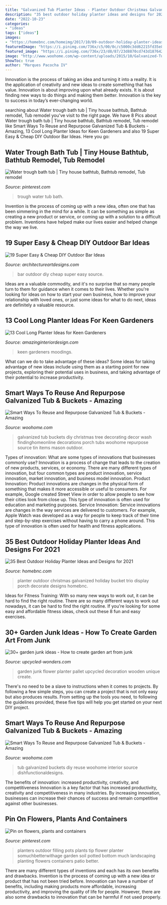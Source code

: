 ```yaml
---
title: "Galvanized Tub Planter Ideas - Planter Outdoor Christmas Galvanized Holiday Bucket Trio Display Porch Decorate Designs Homebnc"
description: "35 best outdoor holiday planter ideas and designs for 2021"
date: "2022-10-23"
categories:
- "ideas"
tags: ["ideas"]
images:
- "https://homebnc.com/homeimg/2017/10/09-outdoor-holiday-planter-ideas-homebnc.jpg"
featuredImage: "https://i.pinimg.com/736x/c5/00/0c/c5000c3dd62215fd35e88c8fd1232ff4--large-outdoor-planters-peanuts.jpg"
featured_image: "https://i.pinimg.com/736x/23/d8/87/23d8870cd743d1876420bc120683a962.jpg"
image: "http://www.woohome.com/wp-content/uploads/2015/10/Galvanized-Tub-Buckets-WooHome-27.jpg"
ShowToc: true
author: "Marques Pacocha IV"
---
```



Innovation is the process of taking an idea and turning it into a reality. It is the application of creativity and new ideas to create something that has value. Innovation is about improving upon what already exists. It is about finding new ways to do things and making them better. Innovation is the key to success in today’s ever-changing world.

	

		
searching about Water trough bath tub | Tiny house bathtub, Bathtub remodel, Tub remodel you've visit to the right page. We have 8 Pics about Water trough bath tub | Tiny house bathtub, Bathtub remodel, Tub remodel like Smart Ways To Reuse and Repurpose Galvanized Tub &amp; Buckets - Amazing, 13 Cool Long Planter Ideas for Keen Gardeners and also 19 Super Easy &amp; Cheap DIY Outdoor Bar Ideas. Here you go:
		
    
## Water Trough Bath Tub | Tiny House Bathtub, Bathtub Remodel, Tub Remodel

<img loading=lazy src="https://i.pinimg.com/736x/23/d8/87/23d8870cd743d1876420bc120683a962.jpg" onerror="this.onerror=null;this.src='https://tse1.mm.bing.net/th?id=OIP.zcbQaQcs484S6qrpzGXStwHaNK&amp;pid=15.1';" alt="Water trough bath tub | Tiny house bathtub, Bathtub remodel, Tub remodel">

_Source: pinterest.com_

>trough water tub bath. 

	

Invention is the process of coming up with a new idea, often one that has been simmering in the mind for a while. It can be something as simple as creating a new product or service, or coming up with a solution to a difficult problem. Inventions have helped make our lives easier and helped change the way we live.

    
## 19 Super Easy &amp; Cheap DIY Outdoor Bar Ideas

<img loading=lazy src="http://www.architectureartdesigns.com/wp-content/uploads/2016/04/6-26.jpg" onerror="this.onerror=null;this.src='https://tse1.mm.bing.net/th?id=OIP.czAuNenCGS3qmiFO7t7p-gHaGp&amp;pid=15.1';" alt="19 Super Easy &amp; Cheap DIY Outdoor Bar Ideas">

_Source: architectureartdesigns.com_

>bar outdoor diy cheap super easy source. 

	

Ideas are a valuable commodity, and it's no surprise that so many people turn to them for guidance when it comes to their lives. Whether you're looking for ideas on how to start your own business, how to improve your relationship with loved ones, or just some ideas for what to do next, ideas are definitely a valuable resource.

    
## 13 Cool Long Planter Ideas For Keen Gardeners

<img loading=lazy src="http://www.amazinginteriordesign.com/wp-content/uploads/2015/07/22.jpeg" onerror="this.onerror=null;this.src='https://tse2.mm.bing.net/th?id=OIP._aWLbp4UOEwS1058T9KfMgHaLg&amp;pid=15.1';" alt="13 Cool Long Planter Ideas for Keen Gardeners">

_Source: amazinginteriordesign.com_

>keen gardeners moodings. 

	

What can we do to take advantage of these ideas?
Some ideas for taking advantage of new ideas include using them as a starting point for new projects, exploring their potential uses in business, and taking advantage of their potential to increase productivity.

    
## Smart Ways To Reuse And Repurpose Galvanized Tub &amp; Buckets - Amazing

<img loading=lazy src="http://www.woohome.com/wp-content/uploads/2015/10/Galvanized-Tub-Buckets-WooHome-27.jpg" onerror="this.onerror=null;this.src='https://tse4.mm.bing.net/th?id=OIP.HxJG2DzJX14zHABafVwd_gHaLH&amp;pid=15.1';" alt="Smart Ways To Reuse and Repurpose Galvanized Tub &amp; Buckets - Amazing">

_Source: woohome.com_

>galvanized tub buckets diy christmas tree decorating decor wash findinghomeonline decorations porch tubs woohome repurpose source tin items mason outdoor. 

	

Types of innovation: What are some types of innovations that businesses commonly use?
Innovation is a process of change that leads to the creation of new products, services, or economy. There are many different types of innovation, but four common types are product innovation, service innovation, market innovation, and business model innovation. 
Product Innovation: Product innovations are changes in the physical form of something that makes it more accessible or useful to consumers. For example, Google created Street View in order to allow people to see how their cities look from close up. This type of innovation is often used for education and marketing purposes. Service Innovation: Service innovations are changes in the way services are delivered to customers. For example, Apple Watch was developed as a way for people to keep track of their time and step-by-step exercises without having to carry a phone around. This type of innovation is often used for health and fitness applications.

    
## 35 Best Outdoor Holiday Planter Ideas And Designs For 2021

<img loading=lazy src="https://homebnc.com/homeimg/2017/10/09-outdoor-holiday-planter-ideas-homebnc.jpg" onerror="this.onerror=null;this.src='https://tse3.mm.bing.net/th?id=OIP.nkvqK3kGFi0VszOtbtGfOwHaLH&amp;pid=15.1';" alt="35 Best Outdoor Holiday Planter Ideas and Designs for 2021">

_Source: homebnc.com_

>planter outdoor christmas galvanized holiday bucket trio display porch decorate designs homebnc. 

	

Ideas for Fitness Training: With so many new ways to work out, it can be hard to find the right routine.
There are so many different ways to work out nowadays, it can be hard to find the right routine. If you're looking for some easy and affordable fitness ideas, check out these 8 fun and easy exercises.

    
## 30+ Garden Junk Ideas - How To Create Garden Art From Junk

<img loading=lazy src="http://www.upcycled-wonders.com/wp-content/uploads/2014/04/junk-garden-art-wall-decoration-flower-planter-old-pallet.jpg" onerror="this.onerror=null;this.src='https://tse3.mm.bing.net/th?id=OIP.R_GM3SxMCjQdmxAfDsOiYQHaJ4&amp;pid=15.1';" alt="30+ garden junk ideas - How to create garden art from junk">

_Source: upcycled-wonders.com_

>garden junk flower planter pallet upcycled decoration wooden unique create. 

	

There's no need to be a slave to instructions when it comes to projects. By following a few simple steps, you can create a project that is not only easy but also produces results. From setting up the tools you need, to following the guidelines provided, these five tips will help you get started on your next DIY project.

    
## Smart Ways To Reuse And Repurpose Galvanized Tub &amp; Buckets - Amazing

<img loading=lazy src="https://www.woohome.com/wp-content/uploads/2015/10/Galvanized-Tub-Buckets-WooHome-28.jpg" onerror="this.onerror=null;this.src='https://tse4.mm.bing.net/th?id=OIP.kIClyZAHqivchhocQIs1-QHaLG&amp;pid=15.1';" alt="Smart Ways To Reuse and Repurpose Galvanized Tub &amp; Buckets - Amazing">

_Source: woohome.com_

>tub galvanized buckets diy reuse woohome interior source dishfunctionaldesigns. 

	

The benefits of innovation: increased productivity, creativity, and competitiveness
Innovation is a key factor that has increased productivity, creativity and competitiveness in many industries. By increasing innovation, businesses can increase their chances of success and remain competitive against other businesses.

    
## Pin On Flowers, Plants And Containers

<img loading=lazy src="https://i.pinimg.com/736x/c5/00/0c/c5000c3dd62215fd35e88c8fd1232ff4--large-outdoor-planters-peanuts.jpg" onerror="this.onerror=null;this.src='https://tse3.mm.bing.net/th?id=OIP.s_N1wZw90ePohOds9dQ6cwHaLG&amp;pid=15.1';" alt="Pin on flowers, plants and containers">

_Source: pinterest.com_

>planters outdoor filling pots plants tip flower planter somuchbetterwithage garden soil potted bottom much landscaping planting flowers containers patio better. 

	

There are many different types of inventions and each has its own benefits and drawbacks.
Invention is the process of coming up with a new idea or product that has not been tried before. Innovation can have a number of benefits, including making products more affordable, increasing productivity, and improving the quality of life for people. However, there are also some drawbacks to innovation that can be harmful if not used properly.

